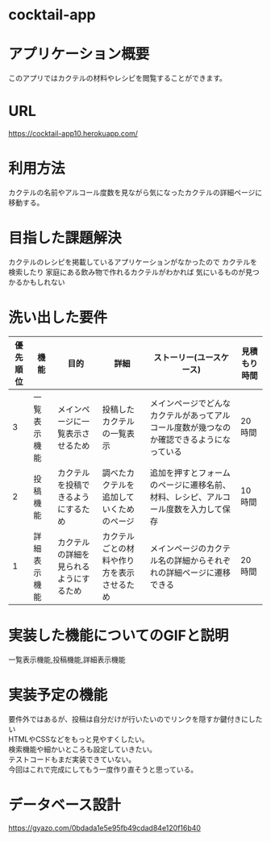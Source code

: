 # cocktail-app

# アプリケーション概要	
  このアプリではカクテルの材料やレシピを閲覧することができます。

# URL	

https://cocktail-app10.herokuapp.com/

# 利用方法	
  
  カクテルの名前やアルコール度数を見ながら気になったカクテルの詳細ページに移動する。
  
# 目指した課題解決	
  
  カクテルのレシピを掲載しているアプリケーションがなかったので
  カクテルを検索したり
  家庭にある飲み物で作れるカクテルがわかれば
  気にいるものが見つかるかもしれない

# 洗い出した要件	

| 優先順位 | 機能 | 目的 | 詳細 | ストーリー(ユースケース) | 見積もり時間 | 
| --- | --- | --- | --- | --- | --- | 
|3|	一覧表示機能 | メインページに一覧表示させるため	| 投稿したカクテルの一覧表示	| メインページでどんなカクテルがあってアルコール度数が幾つなのか確認できるようになっている | 20時間 |
|2|	投稿機能 | カクテルを投稿できるようにするため | 調べたカクテルを追加していくためのページ	| 追加を押すとフォームのページに遷移名前、材料、レシピ、アルコール度数を入力して保存 |	10時間 |
|1|	詳細表示機能 | カクテルの詳細を見られるようにするため | カクテルごとの材料や作り方を表示させるため | メインページのカクテル名の詳細からそれぞれの詳細ページに遷移できる | 20時間 |

# 実装した機能についてのGIFと説明

一覧表示機能,投稿機能,詳細表示機能

# 実装予定の機能	

要件外ではあるが、投稿は自分だけが行いたいのでリンクを隠すか鍵付きにしたい<br>
HTMLやCSSなどをもっと見やすくしたい。<br>
検索機能や細かいところも設定していきたい。<br>
テストコードもまだ実装できていない。<br>
今回はこれで完成にしてもう一度作り直そうと思っている。


# データベース設計

https://gyazo.com/0bdada1e5e95fb49cdad84e120f16b40
